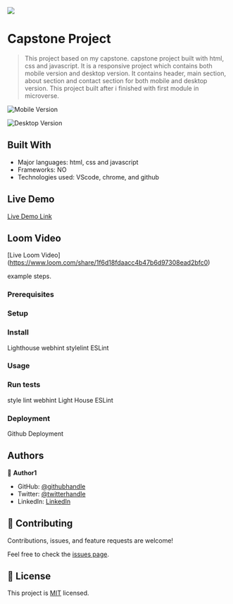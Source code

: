 ![](https://img.shields.io/badge/Microverse-blueviolet)


# Capstone Project

> This project based on my capstone. capstone project built with html, css and javascript.
> It is a responsive project which contains both mobile version and desktop version.
> It contains header, main section, about section and contact section for both mobile and desktop version.
> This project built after i finished with first module in microverse.

![Mobile Version](https://user-images.githubusercontent.com/61976324/147091888-2377cf34-3112-47b6-945b-2c3e5ff1b2b4.png)


![Desktop Version](https://user-images.githubusercontent.com/61976324/147086148-41397aaf-f202-49e8-bf9c-0e13aaf17b81.png)


## Built With


- Major languages: html, css and javascript
- Frameworks: NO
- Technologies used: VScode, chrome, and github

## Live Demo

[Live Demo Link](https://oyelaking9.github.io/my_capstone_project1/)

## Loom Video

[Live Loom Video] (https://www.loom.com/share/1f6d18fdaacc4b47b6d97308ead2bfc0)

example steps.

### Prerequisites

### Setup

### Install
Lighthouse
webhint
stylelint
ESLint

### Usage

### Run tests
style lint
webhint
Light House
ESLint

### Deployment
Github Deployment


## Authors

👤 **Author1**

- GitHub: [@githubhandle](https://github.com/oyelakinG9/my_capstone_project1)
- Twitter: [@twitterhandle](https://www.twitter.com/oyelaking1)
- LinkedIn: [LinkedIn](https://www.linkedin.com/in/oyelakin-ridwan-4b4a02b6)


## 🤝 Contributing

Contributions, issues, and feature requests are welcome!

Feel free to check the [issues page](https://github.com/oyelakinG9/my_capstone_project1/issues).


## 📝 License

This project is [MIT](./MIT.md) licensed.
